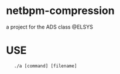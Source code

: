 # netbpm-compression
  a project for the ADS class @ELSYS

# USE
  ```gcc netbpm_compression.c
     ./a [command] [filename]
  ```
  

